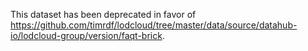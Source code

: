 This dataset has been deprecated in favor of https://github.com/timrdf/lodcloud/tree/master/data/source/datahub-io/lodcloud-group/version/faqt-brick.
